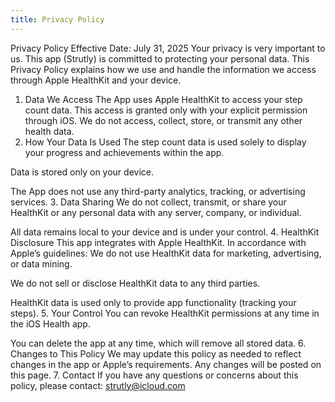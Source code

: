 ```yaml
---
title: Privacy Policy
---
```

Privacy Policy
Effective Date: July 31, 2025
Your privacy is very important to us. This app (Strutly) is committed to protecting your personal data. This Privacy Policy explains how we use and handle the information we access through Apple HealthKit and your device.
1. Data We Access
The App uses Apple HealthKit to access your step count data. This access is granted only with your explicit permission through iOS.
We do not access, collect, store, or transmit any other health data.
2. How Your Data Is Used
The step count data is used solely to display your progress and achievements within the app.


Data is stored only on your device.


The App does not use any third-party analytics, tracking, or advertising services.
3. Data Sharing
We do not collect, transmit, or share your HealthKit or any personal data with any server, company, or individual.


All data remains local to your device and is under your control.
4. HealthKit Disclosure
This app integrates with Apple HealthKit. In accordance with Apple’s guidelines:
We do not use HealthKit data for marketing, advertising, or data mining.


We do not sell or disclose HealthKit data to any third parties.


HealthKit data is used only to provide app functionality (tracking your steps).
5. Your Control
You can revoke HealthKit permissions at any time in the iOS Health app.


You can delete the app at any time, which will remove all stored data.
6. Changes to This Policy
We may update this policy as needed to reflect changes in the app or Apple’s requirements. Any changes will be posted on this page.
7. Contact
If you have any questions or concerns about this policy, please contact:
strutly@icloud.com

